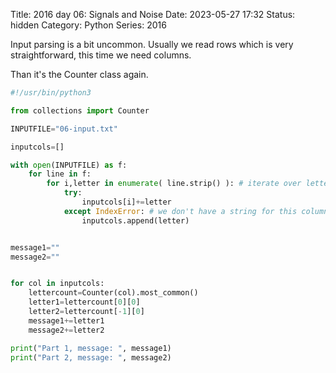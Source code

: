 Title: 2016 day 06: Signals and Noise
Date: 2023-05-27 17:32
Status: hidden
Category: Python
Series: 2016

Input parsing is a bit uncommon. Usually we read rows which is very
straightforward, this time we need columns.

Than it's the Counter class again.

```python
#!/usr/bin/python3

from collections import Counter

INPUTFILE="06-input.txt"

inputcols=[]

with open(INPUTFILE) as f:
    for line in f:
        for i,letter in enumerate( line.strip() ): # iterate over letters + get column number
            try:
                inputcols[i]+=letter
            except IndexError: # we don't have a string for this column yet (we're on line 1 of file)
                inputcols.append(letter)


message1=""
message2=""


for col in inputcols:
    lettercount=Counter(col).most_common()
    letter1=lettercount[0][0]
    letter2=lettercount[-1][0]
    message1+=letter1
    message2+=letter2

print("Part 1, message: ", message1)
print("Part 2, message: ", message2)

```